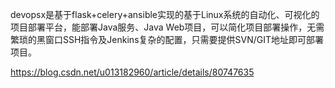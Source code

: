 
devopsx是基于flask+celery+ansible实现的基于Linux系统的自动化、可视化的项目部署平台，能部署Java服务、Java Web项目，可以简化项目部署操作，无需繁琐的黑窗口SSH指令及Jenkins复杂的配置，只需要提供SVN/GIT地址即可部署项目。


https://blog.csdn.net/u013182960/article/details/80747635
